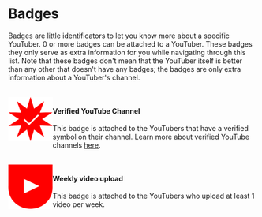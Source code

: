 # Badges
Badges are little identificators to let you know more about a specific YouTuber. 0 or more badges can be attached to a YouTuber. These badges they only serve as extra information for you while navigating through this list. Note that these badges don't mean that the YouTuber itself is better than any other that doesn't have any badges; the badges are only extra information about a YouTuber's channel.

<br/>

<img align="left" width="90px" height="90px" alt="Badge for verified YouTube channels" src="media/badge-verified.svg" title="Is a verified YouTube channel"/>

#### Verified YouTube Channel
This badge is attached to the YouTubers that have a verified symbol on their channel. Learn more about verified YouTube channels [here](https://support.google.com/youtube/answer/3046484?hl=en).

<br/>

<img align="left" width="90px" height="90px" alt="Badge for YouTubers that upload videos weekly" src="media/badge-weekly.svg" title="Uploads videos weekly"/>

#### Weekly video upload
This badge is attached to the YouTubers who upload at least 1 video per week.
